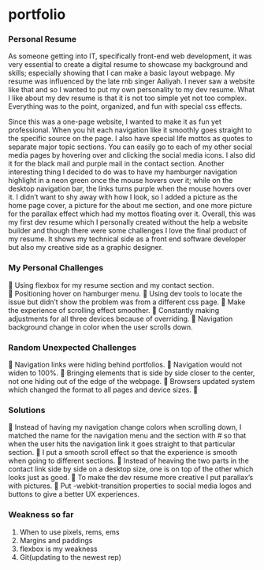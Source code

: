 # portfolio

### Personal Resume
As someone getting into IT, specifically front-end web development, it was very essential to create a digital resume to showcase my background and skills; especially showing that I can make a basic layout webpage. My resume was influenced by the late rnb singer Aaliyah. I never saw a website like that and so I wanted to put my own personality to my dev resume.  What I like about my dev resume is that it is not too simple yet not too complex.  Everything was to the point, organized, and fun with special css effects.

Since this was a one-page website, I wanted to make it as fun yet professional.  When you hit each navigation like it smoothly goes straight to the specific source on the page.  I also have special life mottos as quotes to separate major topic sections. You can easily go to each of my other social media pages by hovering over and clicking the social media icons. I also did it for the black mail and purple mail in the contact section.  Another interesting thing I decided to do was to have my hamburger navigation highlight in a neon green once the mouse hovers over it; while on the desktop navigation bar, the links turns purple when the mouse hovers over it.  I didn’t want to shy away with how I look, so I added a picture as the home page cover, a picture for the about me section, and one more picture for the parallax effect which had my mottos floating over it.
Overall, this was my first dev resume which I personally created without the help a website builder and though there were some challenges I love the final product of my resume. It shows my technical side as a front end software developer but also my creative side as a graphic designer.

### My Personal Challenges
	Using flexbox for my resume section and my contact section.  
	Positioning hover on hamburger menu. 
	Using dev tools to locate the issue but didn’t show the problem was from a different css page.
	Make the experience of scrolling effect smoother.
	Constantly making adjustments for all three devices because of overriding.
	Navigation background change in color when the user scrolls down.

### Random Unexpected Challenges
	Navigation links were hiding behind portfolios. 
	Navigation would not widen to 100%. 
	Bringing elements that is side by side closer to the center, not one hiding out of the edge of the webpage.
	Browsers updated system which changed the format to all pages and device sizes.
	

### Solutions
	Instead of having my navigation change colors when scrolling down, I matched the name for the navigation menu and the section with # so that when the user hits the navigation link it goes straight to that particular section.
	I put a smooth scroll effect so that the experience is smooth when going to different sections.
	Instead of heaving the two parts in the contact link side by side on a desktop size, one is on top of the other which looks just as good.
	To make the dev resume more creative I put parallax’s with pictures.
	Put -webkit-transition properties to social media logos and buttons to give a better UX experiences.

### Weakness so far
1.	When to use pixels, rems, ems
2.	Margins and paddings
3.	flexbox is my weakness
4.	Git(updating to the newest rep)






